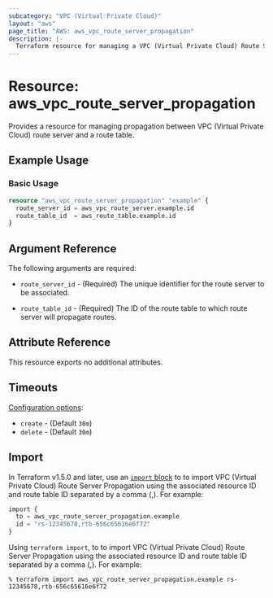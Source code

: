 ```yaml
---
subcategory: "VPC (Virtual Private Cloud)"
layout: "aws"
page_title: "AWS: aws_vpc_route_server_propagation"
description: |-
  Terraform resource for managing a VPC (Virtual Private Cloud) Route Server Propagation.
---
```

# Resource: aws_vpc_route_server_propagation

  Provides a resource for managing propagation between VPC (Virtual Private Cloud) route server and a route table.

## Example Usage

### Basic Usage

```terraform
resource "aws_vpc_route_server_propagation" "example" {
  route_server_id = aws_vpc_route_server.example.id
  route_table_id  = aws_route_table.example.id
}
```

## Argument Reference

The following arguments are required:

* `route_server_id` - (Required) The unique identifier for the route server to be associated.

* `route_table_id` - (Required) The ID of the route table to which route server will propagate routes.

## Attribute Reference

This resource exports no additional attributes.

## Timeouts

[Configuration options](https://developer.hashicorp.com/terraform/language/resources/syntax#operation-timeouts):

* `create` - (Default `30m`)
* `delete` - (Default `30m`)

## Import

In Terraform v1.5.0 and later, use an [`import` block](https://developer.hashicorp.com/terraform/language/import) to  to import VPC (Virtual Private Cloud) Route Server Propagation using the associated resource ID and route table ID separated by a comma (,). For example:

```terraform
import {
  to = aws_vpc_route_server_propagation.example
  id = "rs-12345678,rtb-656c65616e6f72"
}
```

Using `terraform import`, to  to import VPC (Virtual Private Cloud) Route Server Propagation using the associated resource ID and route table ID separated by a comma (,). For example:

```console
% terraform import aws_vpc_route_server_propagation.example rs-12345678,rtb-656c65616e6f72
```
